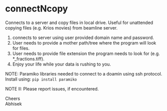 # connectNcopy
Connects to a server and copy files in local drive. Useful for unattended copying files (e.g. Krios movies) from beamline server.
1. connects to server using user provided domain name and password.
2. User needs to provide a mother path/tree where the program will look for files.
3. User needs to provide file extension the program needs to look for (e.g. *_fractions.tiff).
4. Enjoy your life while your data is rushing to you.

NOTE: Paramiko libraries needed to connect to a doamin using ssh protocol. Install using: `pip install paramiko`    

NOTE II: Please report issues, if encountered.  

Cheers  
Abhisek
